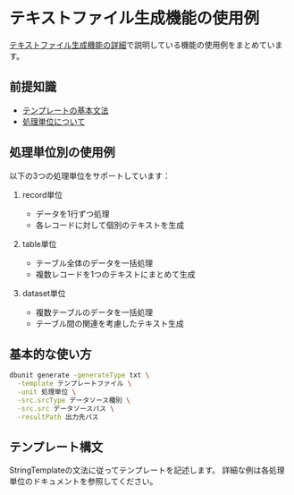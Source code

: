 # テキストファイル生成機能の使用例

[テキストファイル生成機能の詳細](../02-txt-generate.md)で説明している機能の使用例をまとめています。

## 前提知識
- [テンプレートの基本文法](../../../options/template/04-syntax.md)
- [処理単位について](../../../options/template/02-processing-units.md)

## 処理単位別の使用例

以下の3つの処理単位をサポートしています：

1. record単位
   - データを1行ずつ処理
   - 各レコードに対して個別のテキストを生成

2. table単位
   - テーブル全体のデータを一括処理
   - 複数レコードを1つのテキストにまとめて生成

3. dataset単位
   - 複数テーブルのデータを一括処理
   - テーブル間の関連を考慮したテキスト生成

## 基本的な使い方

```bash
dbunit generate -generateType txt \
  -template テンプレートファイル \
  -unit 処理単位 \
  -src.srcType データソース種別 \
  -src.src データソースパス \
  -resultPath 出力先パス
```

## テンプレート構文

StringTemplateの文法に従ってテンプレートを記述します。
詳細な例は各処理単位のドキュメントを参照してください。